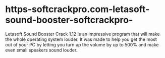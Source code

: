 # https-softcrackpro.com-letasoft-sound-booster-softcrackpro-
Letasoft Sound Booster Crack 1.12  Is an impressive program that will make the whole operating system louder. It was made to help you get the most out of your PC by letting you turn up the volume by up to 500% and make even small speakers sound louder.
